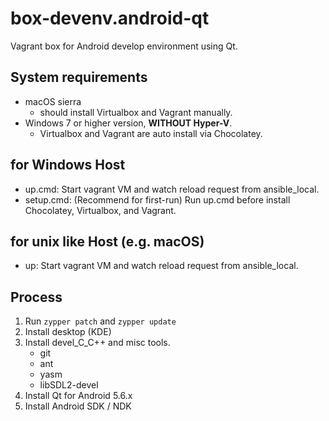 # box-devenv.android-qt

Vagrant box for Android develop environment using Qt.

## System requirements

* macOS sierra
    * should install Virtualbox and Vagrant manually.
* Windows 7 or higher version, __WITHOUT Hyper-V__.
    * Virtualbox and Vagrant are auto install via Chocolatey.

## for Windows Host

* up.cmd: Start vagrant VM and watch reload request from ansible_local.
* setup.cmd: (Recommend for first-run) Run up.cmd before install Chocolatey, Virtualbox, and Vagrant.

## for unix like Host (e.g. macOS)

* up: Start vagrant VM and watch reload request from ansible_local.

## Process

1. Run `zypper patch` and `zypper update`
2. Install desktop (KDE)
3. Install devel_C_C++ and misc tools.
    * git
    * ant
    * yasm
    * libSDL2-devel
4. Install Qt for Android 5.6.x
5. Install Android SDK / NDK
